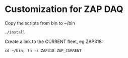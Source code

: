 # Customization for ZAP DAQ

Copy the scripts from bin to ~/bin

```
./install
```

Create a link to the CURRENT fleet, eg ZAP318:

```
cd ~/bin; ln -s ZAP318 ZAP_CURRENT
```


